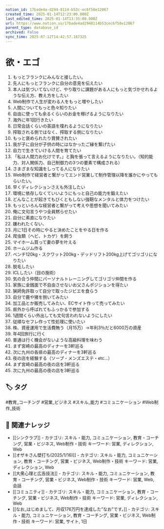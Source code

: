 ```yaml
---
notion_id: 17bade4a-d294-8114-b53c-ec6f58e12067
created_time: 2025-01-14T12:23:00.000Z
last_edited_time: 2025-01-14T13:35:00.000Z
url: https://www.notion.so/17bade4ad2948114b53cec6f58e12067
parent_type: database_id
archived: False
sync_time: 2025-07-12T14:42:57.187325
---
```


# 欲・エゴ

1. もっとフランクにみんなと接したい。
1. 先人にもっとフランクに自分の意見を伝えたい
1. 本人は気づいてないけど、やり取りに課題がある人にもっと気づかせれるような伝え方、教え方をしたい
1. Web制作で人生が変わる人をもっと増やしたい
1. 人間についてもっと色々知りたい
1. 自由に使っても余るくらいのお金を稼げるようになりたい
1. 海外に年1回行きたい
1. 日常会話くらいの英語を喋れるようになりたい
1. 搾取される側ではなく、搾取する側になりたい
1. もっと褒められたり賞賛されたい
1. 我が子に自分が子供の時にはなかったご縁を繋げたい
1. 自力で生きていける人間を育てたい
1. 「私は人間力お化けです。」と胸を張って言えるようになりたい。（知的能力、対人関係力、自己制御力の3つの要素で構成される）
1. さまざまな知識をしってる人になりたい
1. Web制作で経営者と繋がってエンド営業して制作管理以降を誰かにやってもらいたい。
1. 早くディレクションさえも外注したい
1. 環境に依存しなくていいようにもっと自己の能力を鍛えたい
1. どんなことが起きてもびくともしない強靭なメンタルと体力をつけたい
1. もっといろんな経営者と繋がって考えや思想を聞いてみたい
1. 俺に文句言うやつ全員黙らせたい
1. 自分に素直になりたい
1. 嫌われたくない、
1. 月に1日その時にやると決めたことをやる日を作る
1. 爬虫類（ヘビ、トカゲ）を飼う
1. マイホーム買って妻の夢を叶える
1. ホームジム作る
1. ベンチ120kg・スクワット200kg・デッドリフト200kg上げてゴリゴリになりたい
1. 脱毛したい
1. ICLしたい（目の施術）
1. 気の合う仲間にパーソナルトレーニングしてゴリゴリ仲間を作る
1. 家族に金銭面で不自由させないお父さんポジションを得たい
1. 猟師免許取って自分で取ったジビエを食らう
1. 自分で鹿や猪を捌いてみたい
1. 加工品とか販売してみたい、ECサイト作って売ってみたい
1. 県外から呼ばれてもふっかるで参加する
1. 1週間くらい外出しても文句言われないようにしたい
1. 従順なセフレ作って性処理に使いたい
1. 株、資産運用で生活費賄う（月15万）→年利3％だと6000万の資産
1. 年4回旅行に行く
1. 普通は行く機会がないような高級料理を味わう
1. まず宮崎の最高のディナーを3軒巡る
1. 次に九州の各県の最高のディナーを3軒巡る
1. 夜の店を経験する（ソープ・メンズエステ・etc…）
1. まず宮崎の最高の夜の店を3軒巡る
1. 次に九州の最高の夜の店を3軒巡る

## 🏷️ タグ
#教育_コーチング #営業_ビジネス #スキル_能力 #コミュニケーション #Web制作_技術

## 🔗 関連ナレッジ
- [[シンクラブ]] - カテゴリ: スキル・能力, コミュニケーション, 教育・コーチング, 営業・ビジネス, Web制作・技術 キーワード: 営業, ディレクション, Web
- [[オザキさん壁打ち(2025/1/16)]] - カテゴリ: スキル・能力, コミュニケーション, 教育・コーチング, 営業・ビジネス, Web制作・技術 キーワード: 営業, ディレクション, Web
- [[大衆心理と広告技法]] - カテゴリ: スキル・能力, コミュニケーション, 教育・コーチング, 営業・ビジネス, Web制作・技術 キーワード: 営業, Web, 会話
- [[コミュニティ]] - カテゴリ: スキル・能力, コミュニケーション, 教育・コーチング, 営業・ビジネス, Web制作・技術 キーワード: 営業, ディレクション, Web
- [[なお_はじめまして、月収176万円を達成した”なお”です。]] - カテゴリ: スキル・能力, コミュニケーション, 教育・コーチング, 営業・ビジネス, Web制作・技術 キーワード: 営業, サイト, 1日
